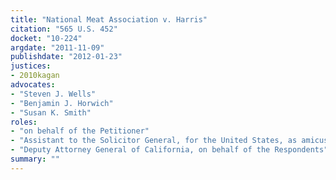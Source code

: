 ```yaml
---
title: "National Meat Association v. Harris"
citation: "565 U.S. 452"
docket: "10-224"
argdate: "2011-11-09"
publishdate: "2012-01-23"
justices:
- 2010kagan
advocates:
- "Steven J. Wells"
- "Benjamin J. Horwich"
- "Susan K. Smith"
roles:
- "on behalf of the Petitioner"
- "Assistant to the Solicitor General, for the United States, as amicus curiae, supporting the Petitioner"
- "Deputy Attorney General of California, on behalf of the Respondents"
summary: ""
---
```



